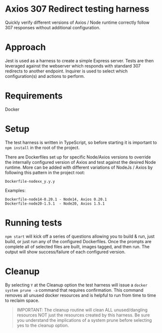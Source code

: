 # Axios 307 Redirect testing harness
Quickly verify different versions of Axios / Node runtime correctly follow 307 responses without additional configuration.

# Approach
Jest is used as a harness to create a simple Express server. Tests are then leveraged against the webserver which responds with standard 307 redirects to another endpoint. Inquirer is used to select which configuration(s) and actions to perform.

# Requirements
Docker

# Setup
The test harness is written in TypeScript, so before starting it is important to `npm install` in the root of the project.

There are Dockerfiles set up for specific Node/Axios versions to override the internally configured version of Axios and test against the desired Node runtime. More can be added with different variations of NodeJs / Axios by following this pattern in the project root:

`Dockerfile-nodexx_y.y.y`

Examples:
```
Dockerfile-node14-0.20.1 - Node14, Axios 0.20.1
Dockerfile-node20-1.5.1  - Node20, Axios 1.5.1
```

# Running tests
`npm start` will kick off a series of questions allowing you to build & run, just build, or just run any of the configured Dockerfiles. Once the prompts are complete all of selected files are built, images tagged, and then run. The output will show success/failure of each configured version.

# Cleanup
By selecting `Y` at the Cleanup option the test harness will issue a `docker system prune -a` command that requires confirmation. This command removes all unused docker resources and is helpful to run from time to time to reclaim space.

> IMPORTANT: The cleanup routine will clean ALL unused/dangling resources NOT just the resources created by this harness. Be sure you understand the implications of a system prune before selecting yes to the cleanup option.